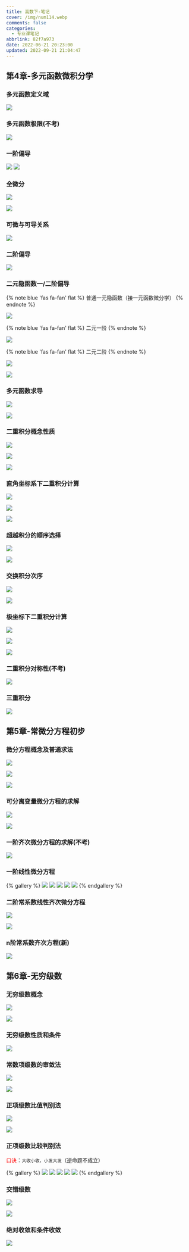 ```yaml
---
title: 高数下-笔记
cover: /img/num114.webp
comments: false
categories:
  - 专业课笔记
abbrlink: 82f7a973
date: 2022-06-21 20:23:00
updated: 2022-09-21 21:04:47
---
```

##  第4章-多元函数微积分学

### 多元函数定义域

![](https://image-1309791158.cos.ap-guangzhou.myqcloud.com/其他/QQ截图20220726225304.jpg)

###  多元函数极限(不考)

![](https://image-1309791158.cos.ap-guangzhou.myqcloud.com/其他/QQ截图20220727220730.jpg)

###  一阶偏导

![](https://image-1309791158.cos.ap-guangzhou.myqcloud.com/%E5%85%B6%E4%BB%96/QQ%E6%88%AA%E5%9B%BE20220921210330.jpg)
![](https://image-1309791158.cos.ap-guangzhou.myqcloud.com/其他/QQ截图20220727220553.jpg)

###  全微分

![](https://image-1309791158.cos.ap-guangzhou.myqcloud.com/其他/QQ截图20220727225515.jpg)

![](https://image-1309791158.cos.ap-guangzhou.myqcloud.com/其他/QQ截图20220727225531.jpg)

###  可微与可导关系

![](https://image-1309791158.cos.ap-guangzhou.myqcloud.com/其他/QQ截图20220728094250.jpg)

###  二阶偏导

![](https://image-1309791158.cos.ap-guangzhou.myqcloud.com/其他/QQ截图20220728101854.jpg)

###  二元隐函数一/二阶偏导

{% note blue 'fas fa-fan' flat %} 普通一元隐函数（接一元函数微分学） {% endnote %}

![](https://image-1309791158.cos.ap-guangzhou.myqcloud.com/其他/QQ截图20220728103514.jpg)

{% note blue 'fas fa-fan' flat %} 二元一阶 {% endnote %}

![](https://image-1309791158.cos.ap-guangzhou.myqcloud.com/其他/QQ截图20220728111406.jpg)

{% note blue 'fas fa-fan' flat %} 二元二阶 {% endnote %}

![](https://image-1309791158.cos.ap-guangzhou.myqcloud.com/其他/QQ截图20220728114552.jpg)

![](https://image-1309791158.cos.ap-guangzhou.myqcloud.com/其他/QQ截图20220728223604.jpg)

###  多元函数求导

![](https://image-1309791158.cos.ap-guangzhou.myqcloud.com/其他/QQ截图20220728215559.jpg)

![](https://image-1309791158.cos.ap-guangzhou.myqcloud.com/其他/QQ截图20220728215620.jpg)

### 二重积分概念性质

![](https://image-1309791158.cos.ap-guangzhou.myqcloud.com/其他/QQ截图20220729122258.jpg)

![](https://image-1309791158.cos.ap-guangzhou.myqcloud.com/其他/QQ截图20220729124915.jpg)

![](https://image-1309791158.cos.ap-guangzhou.myqcloud.com/其他/QQ截图20220729130847.jpg)

### 直角坐标系下二重积分计算

![](https://image-1309791158.cos.ap-guangzhou.myqcloud.com/其他/QQ截图20220729133521.jpg)

![](https://image-1309791158.cos.ap-guangzhou.myqcloud.com/其他/QQ截图20220729151029.jpg)

![](https://image-1309791158.cos.ap-guangzhou.myqcloud.com/其他/QQ截图20220729160649.jpg)

### 超越积分的顺序选择

![](https://image-1309791158.cos.ap-guangzhou.myqcloud.com/其他/QQ截图20220729163436.jpg)

![](https://image-1309791158.cos.ap-guangzhou.myqcloud.com/其他/QQ截图20220729170113.jpg)

### 交换积分次序

![](https://image-1309791158.cos.ap-guangzhou.myqcloud.com/其他/QQ截图20220729172606.jpg)

![](https://image-1309791158.cos.ap-guangzhou.myqcloud.com/其他/QQ截图20220729180608.jpg)

### 极坐标下二重积分计算

![](https://image-1309791158.cos.ap-guangzhou.myqcloud.com/其他/QQ截图20220730221019.jpg)

![](https://image-1309791158.cos.ap-guangzhou.myqcloud.com/其他/QQ截图20220730221032.jpg)

![](https://image-1309791158.cos.ap-guangzhou.myqcloud.com/其他/QQ截图20220730221053.jpg)

###  二重积分对称性(不考)

![](https://image-1309791158.cos.ap-guangzhou.myqcloud.com/其他/QQ截图20220730225720.jpg)

###  三重积分

![](https://image-1309791158.cos.ap-guangzhou.myqcloud.com/其他/QQ截图20220814094309.jpg)


##  第5章-常微分方程初步

### 微分方程概念及普通求法

![](https://image-1309791158.cos.ap-guangzhou.myqcloud.com/其他/QQ截图20220801215238.jpg)

![](https://image-1309791158.cos.ap-guangzhou.myqcloud.com/其他/QQ截图20220801215250.jpg)

![](https://image-1309791158.cos.ap-guangzhou.myqcloud.com/其他/QQ截图20220801215304.jpg)

### 可分离变量微分方程的求解

![](https://image-1309791158.cos.ap-guangzhou.myqcloud.com/其他/QQ截图20220801230424.jpg)

![](https://image-1309791158.cos.ap-guangzhou.myqcloud.com/其他/QQ截图20220801230437.jpg)

###  一阶齐次微分方程的求解(不考)

![](https://image-1309791158.cos.ap-guangzhou.myqcloud.com/其他/QQ截图20220802210209.jpg)

### 一阶线性微分方程

{% gallery %}
![](https://image-1309791158.cos.ap-guangzhou.myqcloud.com/其他/QQ截图20220802231611.jpg)
![](https://image-1309791158.cos.ap-guangzhou.myqcloud.com/其他/QQ截图20220802231625.jpg)
![](https://image-1309791158.cos.ap-guangzhou.myqcloud.com/其他/QQ截图20220803205900.jpg)
![](https://image-1309791158.cos.ap-guangzhou.myqcloud.com/其他/QQ截图20220803205911.jpg)
![](https://image-1309791158.cos.ap-guangzhou.myqcloud.com/其他/QQ截图20220803213010.jpg)
{% endgallery %}


###  二阶常系数线性齐次微分方程

![](https://image-1309791158.cos.ap-guangzhou.myqcloud.com/其他/QQ截图20220803221025.jpg)

![](https://image-1309791158.cos.ap-guangzhou.myqcloud.com/其他/QQ截图20220803230530.jpg)

### n阶常系数齐次方程(新)

![](https://image-1309791158.cos.ap-guangzhou.myqcloud.com/其他/QQ截图20220804194920.jpg)

##  第6章-无穷级数

### 无穷级数概念

![](https://image-1309791158.cos.ap-guangzhou.myqcloud.com/其他/QQ截图20220804214448.jpg)

![](https://image-1309791158.cos.ap-guangzhou.myqcloud.com/其他/QQ截图20220804214438.jpg)

### 无穷级数性质和条件

![](https://image-1309791158.cos.ap-guangzhou.myqcloud.com/其他/QQ截图20220805215059.jpg)

### 常数项级数的审敛法

![](https://image-1309791158.cos.ap-guangzhou.myqcloud.com/其他/QQ截图20220806181159.jpg)

![](https://image-1309791158.cos.ap-guangzhou.myqcloud.com/其他/QQ截图20220806191733.jpg)

### 正项级数比值判别法

![](https://image-1309791158.cos.ap-guangzhou.myqcloud.com/其他/QQ截图20220807213108.jpg)

![](https://image-1309791158.cos.ap-guangzhou.myqcloud.com/其他/QQ截图20220807220111.jpg)

### 正项级数比较判别法

<font color='red'>口诀</font>：`大收小收，小发大发`（逆命题不成立）

{% gallery %}
![](https://image-1309791158.cos.ap-guangzhou.myqcloud.com/其他/QQ截图20220807224623.jpg)
![](https://image-1309791158.cos.ap-guangzhou.myqcloud.com/其他/QQ截图20220807230507.jpg)
![](https://image-1309791158.cos.ap-guangzhou.myqcloud.com/其他/QQ截图20220809205702.jpg)
![](https://image-1309791158.cos.ap-guangzhou.myqcloud.com/其他/QQ截图20220809205827.jpg)
![](https://image-1309791158.cos.ap-guangzhou.myqcloud.com/其他/QQ截图20220809230954.jpg)
{% endgallery %}


### 交错级数

![](https://image-1309791158.cos.ap-guangzhou.myqcloud.com/其他/QQ截图20220810211854.jpg)

![](https://image-1309791158.cos.ap-guangzhou.myqcloud.com/其他/QQ截图20220812230318.jpg)

###  绝对收敛和条件收敛

![](https://image-1309791158.cos.ap-guangzhou.myqcloud.com/其他/QQ截图20220812230329.jpg)


  